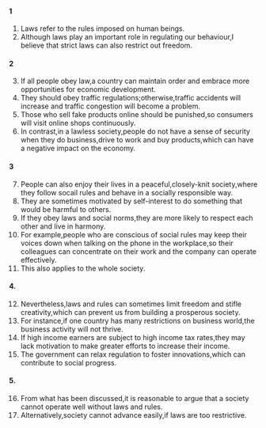 #### 1
1. Laws refer to the rules imposed on human beings.
2. Although laws play an important role in regulating our behaviour,I believe that strict laws can also restrict out freedom.

#### 2
3. If all people obey law,a country can maintain order and embrace more opportunities for economic development.
4. They should obey traffic regulations;otherwise,traffic accidents will increase and traffic congestion will become a problem.
5. Those who sell fake products online should be punished,so consumers will visit online shops continuously.
6. In contrast,in a lawless society,people do not have a sense of security when they do business,drive to work and buy products,which can have a negative impact on the economy.

#### 3
7. People can also enjoy their lives in a peaceful,closely-knit society,where they follow socail rules and behave in a socially responsible way.
8. They are sometimes motivated by self-interest to do something that would be harmful to others.
9. If they obey laws and social norms,they are more likely to respect each other and live in harmony.
10. For example,people who are conscious of social rules may keep their voices down when talking on the phone in the workplace,so their colleagues can concentrate on their work and the company can operate effectively.
11. This also applies to the whole society.

#### 4.
12. Nevertheless,laws and rules can sometimes limit freedom and stifle creativity,which can prevent us from building a prosperous society.
13. For instance,if one country has many restrictions on business world,the business activity will not thrive.
14. If high income earners are subject to high income tax rates,they may lack motivation to make greater efforts to increase their income.
15. The government can relax regulation to foster innovations,which can contribute to social progress.

#### 5.
16. From what has been discussed,it is reasonable to argue that a society cannot operate well without laws and rules.
17. Alternatively,society cannot advance easily,if laws are too restrictive.
